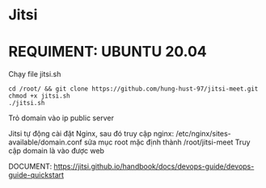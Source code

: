 # Jitsi

# REQUIMENT: UBUNTU 20.04

Chạy file jitsi.sh

    cd /root/ && git clone https://github.com/hung-hust-97/jitsi-meet.git
    chmod +x jitsi.sh
    ./jitsi.sh

Trỏ domain vào ip public server

Jitsi tự động cài đặt Nginx, sau đó truy cập nginx: /etc/nginx/sites-available/domain.conf sửa mục root mặc định thành /root/jitsi-meet
Truy cập domain là vào được web

DOCUMENT: https://jitsi.github.io/handbook/docs/devops-guide/devops-guide-quickstart
